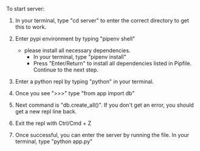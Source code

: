 To start server:

1. In your terminal, type "cd server" to enter the correct directory to get this to work.

2. Enter pypi environment by typing "pipenv shell"

   - please install all necessary dependencies.
     - In your terminal, type "pipenv install"
     - Press "Enter/Return" to install all dependencies listed in Pipfile. Continue to the next step.

3. Enter a python repl by typing "python" in your terminal.

4. Once you see ">>>" type "from app import db"

5. Next command is "db.create_all()". If you don't get an error, you should get a new repl line back.

6. Exit the repl with Ctrl/Cmd + Z

7. Once successful, you can enter the server by running the file. In your terminal, type "python app.py"

